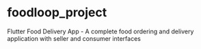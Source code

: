 # foodloop_project
Flutter Food Delivery App - A complete food ordering and delivery application with seller and consumer interfaces
